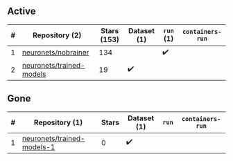 ## Active
| # | Repository (2) | Stars (153) | Dataset (1) | `run` (1) | `containers-run` |
| --- | --- | --- | --- | --- | --- |
| 1 | [neuronets/nobrainer](https://github.com/neuronets/nobrainer) | 134 |  | :heavy_check_mark: |  |
| 2 | [neuronets/trained-models](https://github.com/neuronets/trained-models) | 19 | :heavy_check_mark: |  |  |

## Gone
| # | Repository (1) | Stars | Dataset (1) | `run` | `containers-run` |
| --- | --- | --- | --- | --- | --- |
| 1 | [neuronets/trained-models-1](https://github.com/neuronets/trained-models-1) | 0 | :heavy_check_mark: |  |  |
